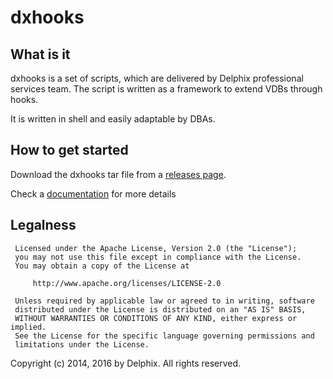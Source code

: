 # dxhooks

## What is it

dxhooks is a set of scripts, which are delivered by Delphix professional services team. The script is written as a framework to extend VDBs through hooks.

It is written in shell and easily adaptable by DBAs. 



## How to get started

Download the dxhooks tar file from a  [releases page](https://github.com/delphix/dxhooks/releases).

Check a [documentation](https://github.com/delphix/dxhooks/wiki) for more details

## Legalness
```
 Licensed under the Apache License, Version 2.0 (the "License");
 you may not use this file except in compliance with the License.
 You may obtain a copy of the License at

     http://www.apache.org/licenses/LICENSE-2.0

 Unless required by applicable law or agreed to in writing, software
 distributed under the License is distributed on an "AS IS" BASIS,
 WITHOUT WARRANTIES OR CONDITIONS OF ANY KIND, either express or implied.
 See the License for the specific language governing permissions and
 limitations under the License.
```
Copyright (c) 2014, 2016 by Delphix. All rights reserved.
